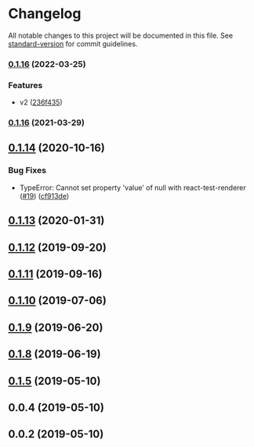 # Changelog

All notable changes to this project will be documented in this file. See [standard-version](https://github.com/conventional-changelog/standard-version) for commit guidelines.

### [0.1.16](https://github.com/antoniopresto/antd-mask-input/compare/v0.1.14...v0.1.16) (2022-03-25)


### Features

* v2 ([236f435](https://github.com/antoniopresto/antd-mask-input/commit/236f43526940f252915e543ac8fd32698b3f3673))

### [0.1.16](https://github.com/antoniopresto/antd-mask-input/compare/v0.1.14...v0.1.16) (2021-03-29)

<a name="0.1.14"></a>
## [0.1.14](https://github.com/antoniopresto/antd-mask-input/compare/v0.1.13...v0.1.14) (2020-10-16)


### Bug Fixes

* TypeError: Cannot set property 'value' of null with react-test-renderer ([#19](https://github.com/antoniopresto/antd-mask-input/issues/19)) ([cf913de](https://github.com/antoniopresto/antd-mask-input/commit/cf913de))



<a name="0.1.13"></a>
## [0.1.13](https://github.com/antoniopresto/antd-mask-input/compare/v0.1.12...v0.1.13) (2020-01-31)



<a name="0.1.12"></a>
## [0.1.12](https://github.com/antoniopresto/antd-mask-input/compare/v0.1.11...v0.1.12) (2019-09-20)



<a name="0.1.11"></a>
## [0.1.11](https://github.com/antoniopresto/antd-mask-input/compare/v0.1.10...v0.1.11) (2019-09-16)



<a name="0.1.10"></a>
## [0.1.10](https://github.com/antoniopresto/antd-mask-input/compare/v0.1.8...v0.1.10) (2019-07-06)



<a name="0.1.9"></a>
## [0.1.9](https://github.com/antoniopresto/antd-mask-input/compare/v0.1.8...v0.1.9) (2019-06-20)



<a name="0.1.8"></a>
## [0.1.8](https://github.com/antoniopresto/antd-mask-input/compare/v0.1.5...v0.1.8) (2019-06-19)



<a name="0.1.5"></a>
## [0.1.5](https://github.com/antoniopresto/antd-masked-input/compare/v0.0.4...v0.1.5) (2019-05-10)



<a name="0.0.4"></a>
## 0.0.4 (2019-05-10)



<a name="0.0.2"></a>
## 0.0.2 (2019-05-10)
